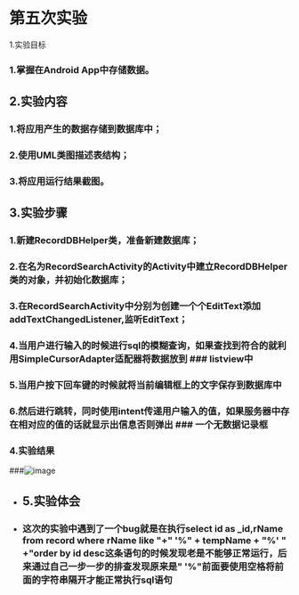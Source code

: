 # 第五次实验

  1.实验目标
 ### 1.掌握在Android App中存储数据。
 ## 2.实验内容
 ### 1.将应用产生的数据存储到数据库中；
 ### 2.使用UML类图描述表结构；
 ### 3.将应用运行结果截图。
 ## 3.实验步骤 
 ### 1.新建RecordDBHelper类，准备新建数据库；
 ### 2.在名为RecordSearchActivity的Activity中建立RecordDBHelper类的对象，并初始化数据库；
 ### 3.在RecordSearchActivity中分别为创建一个个EditText添加addTextChangedListener,监听EditText；
 ### 4.当用户进行输入的时候进行sql的模糊查询，如果查找到符合的就利用SimpleCursorAdapter适配器将数据放到 ###   listview中
 ### 5.当用户按下回车键的时候就将当前编辑框上的文字保存到数据库中
 ### 6.然后进行跳转，同时使用intent传递用户输入的值，如果服务器中存在相对应的值的话就显示出信息否则弹出 ###   一个无数据记录框
 ### 4.实验结果
 ###![image](https://github.com/unihaoke/android-labs-2018/blob/master/soft1609081602618/1527407300(1).png)
+ ## 5.实验体会
+ ### 这次的实验中遇到了一个bug就是在执行select id as _id,rName from record where rName like "+" '%" + tempName + "%' " +"order by id desc这条语句的时候发现老是不能够正常运行，后来通过自己一步一步的排查发现原来是" '%"前面要使用空格将前面的字符串隔开才能正常执行sql语句
